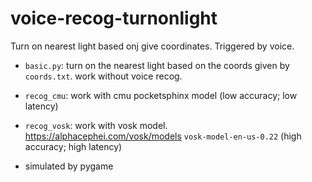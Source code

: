 # voice-recog-turnonlight
Turn on nearest light based onj give coordinates. Triggered by voice.

- `basic.py`: turn on the nearest light based on the coords given by `coords.txt`. work without voice recog.
- `recog_cmu`: work with cmu pocketsphinx model (low accuracy; low latency)
- `recog_vosk`: work with vosk model. https://alphacephei.com/vosk/models `vosk-model-en-us-0.22` (high accuracy; high latency)

- simulated by pygame
